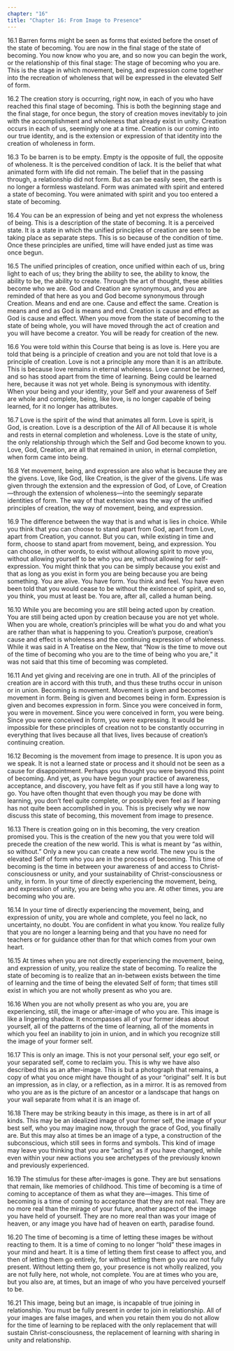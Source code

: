 ```yaml
---
chapter: "16"
title: "Chapter 16: From Image to Presence"
---
```


16.1 Barren forms might be seen as forms that existed before the onset
of the state of becoming. You are now in the final stage of the state of
becoming. You now know who you are, and so now you can begin the work,
or the relationship of this final stage: The stage of becoming who you
are. This is the stage in which movement, being, and expression come
together into the recreation of wholeness that will be expressed in the
elevated Self of form.

16.2 The creation story is occurring, right now, in each of you who have
reached this final stage of becoming. This is both the beginning stage
and the final stage, for once begun, the story of creation moves
inevitably to join with the accomplishment and wholeness that already
exist in unity. Creation occurs in each of us, seemingly one at a time.
Creation is our coming into our true identity, and is the extension or
expression of that identity into the creation of wholeness in form.

16.3 To be barren is to be empty. Empty is the opposite of full, the
opposite of wholeness. It is the perceived condition of lack. It is the
belief that what animated form with life did not remain. The belief that
in the passing through, a relationship did not form. But as can be
easily seen, the earth is no longer a formless wasteland. Form was
animated with spirit and entered a state of becoming. You were animated
with spirit and you too entered a state of becoming.

16.4 You can be an expression of being and yet not express the wholeness
of being. This is a description of the state of becoming. It is a
perceived state. It is a state in which the unified principles of
creation are seen to be taking place as separate steps. This is so
because of the condition of time. Once these principles are unified,
time will have ended just as time was once begun.

16.5 The unified principles of creation, once unified within each of us,
bring light to each of us; they bring the ability to see, the ability to
know, the ability to be, the ability to create. Through the art of
thought, these abilities become who we are. God and Creation are
synonymous, and you are reminded of that here as you and God become
synonymous through Creation. Means and end are one. Cause and effect the
same. Creation is means and end as God is means and end. Creation is
cause and effect as God is cause and effect. When you move from the
state of becoming to the state of being whole, you will have moved
through the act of creation and you will have become a creator. You will
be ready for creation of the new.

16.6 You were told within this Course that being is as love is. Here you
are told that being is a principle of creation and you are not told that
love is a principle of creation. Love is not a principle any more than
it is an attribute. This is because love remains in eternal wholeness.
Love cannot be learned, and so has stood apart from the time of
learning. Being could be learned here, because it was not yet whole.
Being is synonymous with identity. When your being and your identity,
your Self and your awareness of Self are whole and complete, being, like
love, is no longer capable of being learned, for it no longer has
attributes.

16.7 Love is the spirit of the wind that animates all form. Love is
spirit, is God, is creation. Love is a description of the All of All
because it is whole and rests in eternal completion and wholeness. Love
is the state of unity, the only relationship through which the Self and
God become known to you. Love, God, Creation, are all that remained in
union, in eternal completion, when form came into being.

16.8 Yet movement, being, and expression are also what is because they
are the givens. Love, like God, like Creation, is the giver of the
givens. Life was given through the extension and the expression of God,
of Love, of Creation—through the extension of wholeness—into the
seemingly separate identities of form. The way of that extension was the
way of the unified principles of creation, the way of movement, being,
and expression.

16.9 The difference between the way that is and what is lies in choice.
While you think that you can choose to stand apart from God, apart from
Love, apart from Creation, you cannot. But you can, while existing in
time and form, choose to stand apart from movement, being, and
expression. You can choose, in other words, to exist without allowing
spirit to move you, without allowing yourself to be who you are, without
allowing for self-expression. You might think that you can be simply
because you exist and that as long as you exist in form you are being
because you are being something. You are alive. You have form. You think
and feel. You have even been told that you would cease to be without the
existence of spirit, and so, you think, you must at least be. You are,
after all, called a human being.

16.10 While you are becoming you are still being acted upon by creation.
You are still being acted upon by creation because you are not yet
whole. When you are whole, creation’s principles will be what you do and
what you are rather than what is happening to you. Creation’s purpose,
creation’s cause and effect is wholeness and the continuing expression
of wholeness. While it was said in A Treatise on the New, that “Now is
the time to move out of the time of becoming who you are to the time of
being who you are,” it was not said that this time of becoming was
completed.

16.11 And yet giving and receiving are one in truth. All of the
principles of creation are in accord with this truth, and thus these
truths occur in unison or in union. Becoming is movement. Movement is
given and becomes movement in form. Being is given and becomes being in
form. Expression is given and becomes expression in form. Since you were
conceived in form, you were in movement. Since you were conceived in
form, you were being. Since you were conceived in form, you were
expressing. It would be impossible for these principles of creation not
to be constantly occurring in everything that lives because all that
lives, lives because of creation’s continuing creation.

16.12 Becoming is the movement from image to presence. It is upon you as
we speak. It is not a learned state or process and it should not be seen
as a cause for disappointment. Perhaps you thought you were beyond this
point of becoming. And yet, as you have begun your practice of
awareness, acceptance, and discovery, you have felt as if you still have
a long way to go. You have often thought that even though you may be
done with learning, you don’t feel quite complete, or possibly even feel
as if learning has not quite been accomplished in you. This is precisely
why we now discuss this state of becoming, this movement from image to
presence.

16.13 There is creation going on in this becoming, the very creation
promised you. This is the creation of the new you that you were told
will precede the creation of the new world. This is what is meant by “as
within, so without.” Only a new you can create a new world. The new you
is the elevated Self of form who you are in the process of becoming.
This time of becoming is the time in between your awareness of and
access to Christ-consciousness or unity, and your sustainability of
Christ-consciousness or unity, in form. In your time of directly
experiencing the movement, being, and expression of unity, you are being
who you are. At other times, you are becoming who you are.

16.14 In your time of directly experiencing the movement, being, and
expression of unity, you are whole and complete, you feel no lack, no
uncertainty, no doubt. You are confident in what you know. You realize
fully that you are no longer a learning being and that you have no need
for teachers or for guidance other than for that which comes from your
own heart.

16.15 At times when you are not directly experiencing the movement,
being, and expression of unity, you realize the state of becoming. To
realize the state of becoming is to realize that an in-between exists
between the time of learning and the time of being the elevated Self of
form; that times still exist in which you are not wholly present as who
you are.

16.16 When you are not wholly present as who you are, you are
experiencing, still, the image or after-image of who you are. This image
is like a lingering shadow. It encompasses all of your former ideas
about yourself, all of the patterns of the time of learning, all of the
moments in which you feel an inability to join in union, and in which
you recognize still the image of your former self.

16.17 This is only an image. This is not your personal self, your ego
self, or your separated self, come to reclaim you. This is why we have
also described this as an after-image. This is but a photograph that
remains, a copy of what you once might have thought of as your
“original” self. It is but an impression, as in clay, or a reflection,
as in a mirror. It is as removed from who you are as is the picture of
an ancestor or a landscape that hangs on your wall separate from what it
is an image of.

16.18 There may be striking beauty in this image, as there is in art of
all kinds. This may be an idealized image of your former self, the image
of your best self, who you may imagine now, through the grace of God,
you finally are. But this may also at times be an image of a type, a
construction of the subconscious, which still sees in forms and symbols.
This kind of image may leave you thinking that you are “acting” as if
you have changed, while even within your new actions you see archetypes
of the previously known and previously experienced.

16.19 The stimulus for these after-images is gone. They are but
sensations that remain, like memories of childhood. This time of
becoming is a time of coming to acceptance of them as what they
are—images. This time of becoming is a time of coming to acceptance that
they are not real. They are no more real than the mirage of your future,
another aspect of the image you have held of yourself. They are no more
real than was your image of heaven, or any image you have had of heaven
on earth, paradise found.

16.20 The time of becoming is a time of letting these images be without
reacting to them. It is a time of coming to no longer “hold” these
images in your mind and heart. It is a time of letting them first cease
to affect you, and then of letting them go entirely, for without letting
them go you are not fully present. Without letting them go, your
presence is not wholly realized, you are not fully here, not whole, not
complete. You are at times who you are, but you also are, at times, but
an image of who you have perceived yourself to be.

16.21 This image, being but an image, is incapable of true joining in
relationship. You must be fully present in order to join in
relationship. All of your images are false images, and when you retain
them you do not allow for the time of learning to be replaced with the
only replacement that will sustain Christ-consciousness, the replacement
of learning with sharing in unity and relationship.

